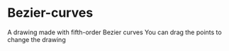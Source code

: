 # Bezier-curves
A drawing made with fifth-order Bezier curves
You can drag the points to change the drawing
